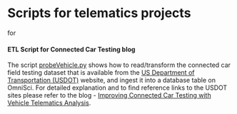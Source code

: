 # Scripts for telematics projects
for
#### ETL Script for Connected Car Testing blog
The script [probeVehicle.py](#probeVehicle.py) shows how to read/transform the connected car field testing dataset that is available from the [US Department of Transportation (USDOT)](https://data.transportation.gov/Automobiles/Advanced-Messaging-Concept-Development-Probe-Vehic/7ee5-ppkq) website, and ingest it into a database table on OmniSci. For detailed explanation and to find reference links to the USDOT sites please refer to the blog - [Improving Connected Car Testing with Vehicle Telematics Analysis](https://www.omnisci.com/blog/).
